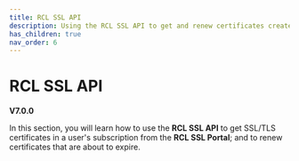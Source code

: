 ```yaml
---
title: RCL SSL API
description: Using the RCL SSL API to get and renew certificates created in the RCL SSL portal
has_children: true
nav_order: 6
---
```


# RCL SSL API
**V7.0.0**

In this section, you will learn how to use the **RCL SSL API** to get SSL/TLS certificates in a user's subscription from the **RCL SSL Portal**; and to renew certificates that are about to expire. 